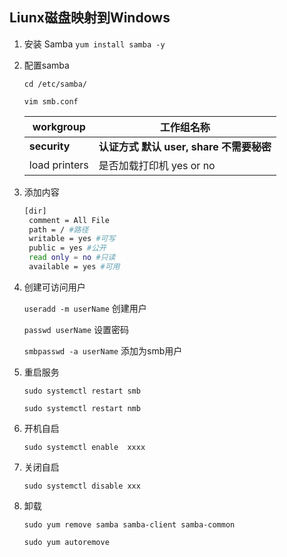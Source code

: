 ## Liunx磁盘映射到Windows

1. 安装 Samba `yum install samba -y`

2. 配置samba 

   `cd /etc/samba/`

   `vim smb.conf`

   | workgroup     | 工作组名称                               |
   | ------------- | ---------------------------------------- |
   | **security**  | **认证方式 默认 user, share 不需要秘密** |
   | load printers | 是否加载打印机 yes or no                 |

3. 添加内容

   ```sh
   [dir]
   	comment = All File
   	path = / #路径
   	writable = yes #可写
   	public = yes #公开
   	read only = no #只读
   	available = yes #可用
   ```

4. 创建可访问用户

   `useradd -m userName` 创建用户

   `passwd userName` 设置密码

   `smbpasswd -a userName` 添加为smb用户

5. 重启服务

   `sudo systemctl restart smb`

   `sudo systemctl restart nmb`

6. 开机自启

   `sudo systemctl enable  xxxx`

7. 关闭自启

   `sudo systemctl disable xxx`

8. 卸载

   `sudo yum remove samba samba-client samba-common`

   `sudo yum autoremove`

   